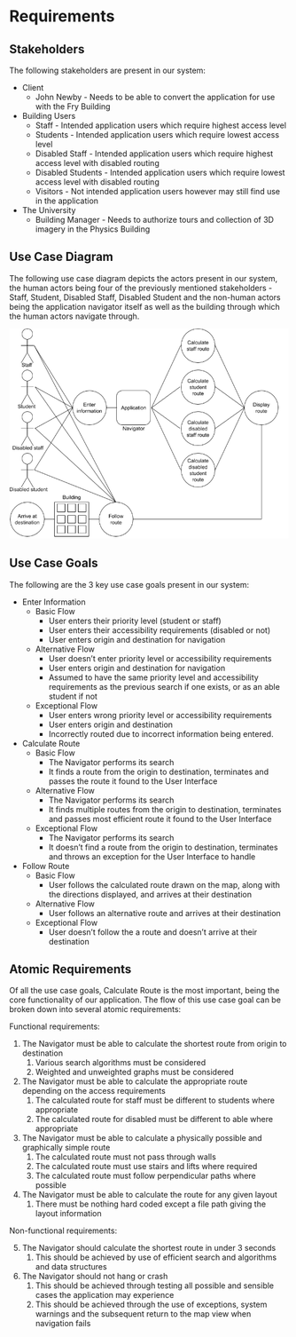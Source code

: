 # Requirements

## Stakeholders

The following stakeholders are present in our system:



*   Client
    *   John Newby - Needs to be able to convert the application for use with the Fry Building 
*   Building Users
    *   Staff - Intended application users which require highest access level
    *   Students - Intended application users which require lowest access level
    *   Disabled Staff - Intended application users which require highest access level with disabled routing
    *   Disabled Students - Intended application users which require lowest access level with disabled routing
    *   Visitors - Not intended application users however may still find use in the application
*   The University
    *   Building Manager - Needs to authorize tours and collection of 3D imagery in the Physics Building


## Use Case Diagram

The following use case diagram depicts the actors present in our system, the human actors being four of the previously mentioned stakeholders - Staff, Student, Disabled Staff, Disabled Student and the non-human actors being the application navigator itself as well as the building through which the human actors navigate through. 

![use case diagram](usecase.png)


## Use Case Goals

The following are the 3 key use case goals present in our system: 



*   Enter Information
    *   Basic Flow
        *   User enters their priority level (student or staff)
        *   User enters their accessibility requirements (disabled or not)
        *   User enters origin and destination for navigation
    *   Alternative Flow
        *   User doesn’t enter priority level or accessibility requirements 
        *   User enters origin and destination for navigation
        *   Assumed to have the same priority level and accessibility requirements as the previous search if one exists, or as an able student if not
    *   Exceptional Flow
        *   User enters wrong priority level or accessibility requirements
        *   User enters origin and destination 
        *   Incorrectly routed due to incorrect information being entered.  
*   Calculate Route
    *   Basic Flow
        *   The Navigator performs its search
        *   It finds a route from the origin to destination, terminates and passes the route it found to the User Interface
    *   Alternative Flow
        *   The Navigator performs its search
        *   It finds multiple routes from the origin to destination, terminates and passes most efficient route it found to the User Interface
    *   Exceptional Flow
        *   The Navigator performs its search
        *   It doesn’t find a route from the origin to destination, terminates and throws an exception for the User Interface to handle
*   Follow Route
    *   Basic Flow
        *   User follows the calculated route drawn on the map, along with the directions displayed, and arrives at their destination
    *   Alternative Flow
        *   User follows an alternative route and arrives at their destination
    *   Exceptional Flow
        *   User doesn’t follow the a route and doesn’t arrive at their destination


## Atomic Requirements

Of all the use case goals, Calculate Route is the most important, being the core functionality of our application. The flow of this use case goal can be broken down into several atomic requirements:

Functional requirements:



1. The Navigator must be able to calculate the shortest route from origin to destination
    1. Various search algorithms must be considered
    2. Weighted and unweighted graphs must be considered
2. The Navigator must be able to calculate the appropriate route depending on the access requirements
    1. The calculated route for staff must be different to students where appropriate
    2. The calculated route for disabled must be different to able where appropriate
3. The Navigator must be able to calculate a physically possible and graphically simple route
    1. The calculated route must not pass through walls
    2. The calculated route must use stairs and lifts where required
    3. The calculated route must follow perpendicular paths where possible
4. The Navigator must be able to calculate the route for any given layout 
    1. There must be nothing hard coded except a file path giving the layout information

Non-functional requirements:



5. The Navigator should calculate the shortest route in under 3 seconds
    1. This should be achieved by use of efficient search and algorithms and data structures
6. The Navigator should not hang or crash
    1. This should be achieved through testing all possible and sensible cases the application may experience
    2. This should be achieved through the use of exceptions, system warnings and the subsequent return to the map view when navigation fails

